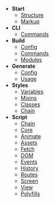 - **Start**
    - [Structure](/docs/v3/start/structure)
    - [Markup](/docs/v3/start/markup)
- **CLI**
    - [Commands](/docs/v3/cli/commands)
- **Build**
    - [Config](/docs/v3/build/config)
	- [Commands](/docs/v3/build/commands)
	- [Modules](/docs/v3/build/modules)
- **Generate**
	- [Config](/docs/v3/generate/config)
	- [Usage](/docs/v3/generate/usage)
- **Styles**
    - [Variables](/docs/v3/styles/variables)
    - [Mixins](/docs/v3/styles/mixins)
    - [Classes](/docs/v3/styles/classes)
	- [Chain](/docs/v3/script/chain)
- **Script**
	- [Chain](/docs/v3/script/chain)
    - [Core](/docs/v3/)
	- [Animate](/docs/v3/)
    - [Assets](/docs/v3/)
    - [Fetch](/docs/v3/)
    - [DOM](/docs/v3/)
    - [Events](/docs/v3/)
    - [History](/docs/v3/)
    - [Routes](/docs/v3/)
    - [Screen](/docs/v3/)
	- [View](/docs/v3/)
	- [Polyfills](/docs/v3/)
